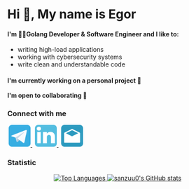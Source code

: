 Hi 👋, My name is Egor
=============

<h4>
    I'm 👨‍💻Golang Developer & Software Engineer and I like to:
</h4>

- writing high-load applications
- working with cybersecurity systems
- write clean and understandable code

<h4>
  I'm currently working on a personal project 🚀<br><br>
  I'm open to collaborating 🤝
</h4>


<h3 align="left">Connect with me</h3>

<p>
    <a href="https://t.me/sanzuu0" target="_blank" rel="noreferrer" style="margin: 0 3px;">
        <img src="icons/telegram-logo.png" alt="Telegram" width="50" height="50"/>
    </a>
    <a href="https://www.linkedin.com/in/egor-gridnev-625024327/" target="_blank" rel="noreferrer" style="margin: 0 3px;">
        <img src="icons/linkedin-logo.png" alt="LinkedIn" width="50" height="50"/>
    </a>
    <a href="mailto:egor.gridnef@gmail.com" target="_blank" rel="noreferrer" style="margin: 0 3px;">
        <img src="icons/mail-logo.png" alt="Email" width="50" height="50"/>
    </a>
</p>


<h3>Statistic</h3>

<p align="center"> 
    <a href="https://github.com/sanzuu0" align="center">
        <img src="https://github-readme-stats.vercel.app/api/top-langs/?username=sanzuu0&langs_count=10&layout=compact&title_color=0891b2&text_color=ffffff&icon_color=0891b2&bg_color=1c1917&hide_border=true&locale=en&custom_title=Top%20Languages" alt="Top Languages" />
    </a>
    <a href="http://www.github.com/sanzuu0">
        <img src="https://github-readme-stats.vercel.app/api?username=sanzuu0&show_icons=true&count_private=true&title_color=0891b2&text_color=ffffff&icon_color=0891b2&bg_color=1c1917&hide_border=true&show_icons=true" alt="sanzuu0's GitHub stats" />
    </a>    
</p>
